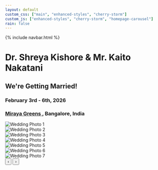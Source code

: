 ```yaml
---
layout: default
custom_css: ["main", "enhanced-styles", "cherry-storm"]
custom_js: ["enhanced-styles", "cherry-storm", "homepage-carousel"]
rain: false
---
```


{% include navbar.html %}

# <span class="shreya">Dr. Shreya Kishore</span> & <span class="kaito">Mr. Kaito Nakatani</span>

<div class="center-content">
  <div class="wedding-announcement">
    <h2>We're Getting Married!</h2>
    <h3><strong>February 3rd - 6th, 2026</strong></h3>
    <h3><strong><a href="https://www.mirayagreens.com/" target="_blank"> Miraya Greens </a>, Bangalore, India</strong></h3>
  </div>

  <!-- Homepage Carousel with Correct Image Paths -->
  <div class="homepage-carousel">
    <div class="carousel-container">
      <div class="carousel-wrapper">
        <div class="carousel-track" id="carouselTrack">
          <div class="carousel-slide active">
            <img src="./assets/select_photos/photo1.jpg" alt="Wedding Photo 1" loading="eager">
          </div>
          <div class="carousel-slide">
            <img src="./assets/select_photos/photo2.jpg" alt="Wedding Photo 2" loading="lazy">
          </div>
          <div class="carousel-slide">
            <img src="./assets/select_photos/photo3.jpg" alt="Wedding Photo 3" loading="lazy">
          </div>
          <div class="carousel-slide">
            <img src="./assets/select_photos/photo4.jpg" alt="Wedding Photo 4" loading="lazy">
          </div>
          <div class="carousel-slide">
            <img src="./assets/select_photos/photo5.jpg" alt="Wedding Photo 5" loading="lazy">
          </div>
          <div class="carousel-slide">
            <img src="./assets/select_photos/photo6.jpg" alt="Wedding Photo 6" loading="lazy">
          </div>
          <div class="carousel-slide">
            <img src="./assets/select_photos/photo7.jpg" alt="Wedding Photo 7" loading="lazy">
          </div>
        </div>
        <button class="carousel-btn prev" id="prevBtn" aria-label="Previous photo">‹</button>
        <button class="carousel-btn next" id="nextBtn" aria-label="Next photo">›</button>
      </div>
      <div class="carousel-indicators" id="carouselIndicators"></div>
    </div>
  </div>
</div>
